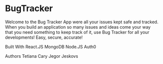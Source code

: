 # BugTracker

Welcome to the Bug Tracker App were all your issues kept safe and tracked.
When you build an application so many issues and ideas come your way that you need something to keep track of it, use Bug Tracker for all your developments! Easy, secure, accurate!

Built With
React.JS
MongoDB
Node.JS
Auth0

Authors
Tetiana Cary
Jegor Jeskovs
